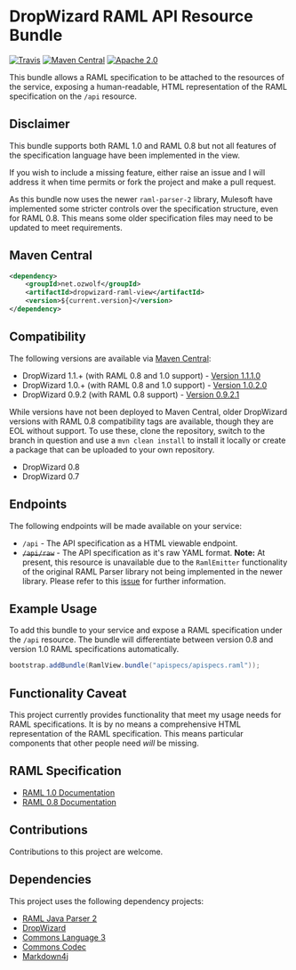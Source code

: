 # DropWizard RAML API Resource Bundle

[![Travis](https://img.shields.io/travis/ozwolf-software/dropwizard-raml-view.svg?style=flat-square)](https://travis-ci.org/ozwolf-software/dropwizard-raml-view)
[![Maven Central](https://img.shields.io/maven-central/v/net.ozwolf/dropwizard-raml-view.svg?style=flat-square)](http://search.maven.org/#search%7Cgav%7C1%7Cg%3A%22net.ozwolf%22%20AND%20a%3A%22dropwizard-raml-view%22)
[![Apache 2.0](https://img.shields.io/badge/License-Apache%202.0-blue.svg?style=flat-square)](LICENSE)

This bundle allows a RAML specification to be attached to the resources of the service, exposing a human-readable, HTML representation of the RAML specification on the `/api` resource.

## Disclaimer

This bundle supports both RAML 1.0 and RAML 0.8 but not all features of the specification language have been implemented in the view.
 
If you wish to include a missing feature, either raise an issue and I will address it when time permits or fork the project and make a pull request.

As this bundle now uses the newer `raml-parser-2` library, Mulesoft have implemented some stricter controls over the specification structure, even for RAML 0.8.  This means some older specification files may need to be updated to meet requirements.

## Maven Central

```xml
<dependency>
    <groupId>net.ozwolf</groupId>
    <artifactId>dropwizard-raml-view</artifactId>
    <version>${current.version}</version>
</dependency>
```

## Compatibility

The following versions are available via [Maven Central](http://search.maven.org/#search%7Cga%7C1%7Ca%3A%22dropwizard-raml-view%22):

+ DropWizard 1.1.+ (with RAML 0.8 and 1.0 support) - [Version 1.1.1.0](http://search.maven.org/#artifactdetails%7Cnet.ozwolf%7Cdropwizard-raml-view%7C1.1.1.0%7Cjar)
+ DropWizard 1.0.+ (with RAML 0.8 and 1.0 support) - [Version 1.0.2.0](http://search.maven.org/#artifactdetails%7Cnet.ozwolf%7Cdropwizard-raml-view%7C1.0.2.0%7Cjar)
+ DropWizard 0.9.2 (with RAML 0.8 support) - [Version 0.9.2.1](http://search.maven.org/#artifactdetails%7Cnet.ozwolf%7Cdropwizard-raml-view%7C0.9.2.1%7Cjar)

While versions have not been deployed to Maven Central, older DropWizard versions with RAML 0.8 compatibility tags are available, though they are EOL without support.  To use these, clone the repository, switch to the branch in question and use a `mvn clean install` to install it locally or create a package that can be uploaded to your own repository.

+ DropWizard 0.8
+ DropWizard 0.7

## Endpoints

The following endpoints will be made available on your service:

+ `/api` - The API specification as a HTML viewable endpoint.
+ ~~`/api/raw`~~ - The API specification as it's raw YAML format.  **Note:** At present, this resource is unavailable due to the `RamlEmitter` functionality of the original RAML Parser library not being implemented in the newer library.  Please refer to this [issue](https://github.com/raml-org/raml-java-parser/issues/159) for further information. 

## Example Usage

To add this bundle to your service and expose a RAML specification under the `/api` resource.  The bundle will differentiate between version 0.8 and version 1.0 RAML specifications automatically.

```java
bootstrap.addBundle(RamlView.bundle("apispecs/apispecs.raml"));
```

## Functionality Caveat

This project currently provides functionality that meet my usage needs for RAML specifications.  It is by no means a comprehensive HTML representation of the RAML specification.  This means particular components that other people need _will_ be missing.

## RAML Specification

+ [RAML 1.0 Documentation](https://github.com/raml-org/raml-spec/blob/master/versions/raml-10/raml-10.md)
+ [RAML 0.8 Documentation](https://github.com/raml-org/raml-spec/blob/master/versions/raml-08/raml-08.md)

## Contributions

Contributions to this project are welcome.

## Dependencies

This project uses the following dependency projects:

+ [RAML Java Parser 2](https://github.com/raml-org/raml-java-parser)
+ [DropWizard](https://github.com/dropwizard/dropwizard)
+ [Commons Language 3](https://github.com/apache/commons-lang)
+ [Commons Codec](https://github.com/apache/commons-codec)
+ [Markdown4j](https://github.com/jdcasey/markdown4j)
